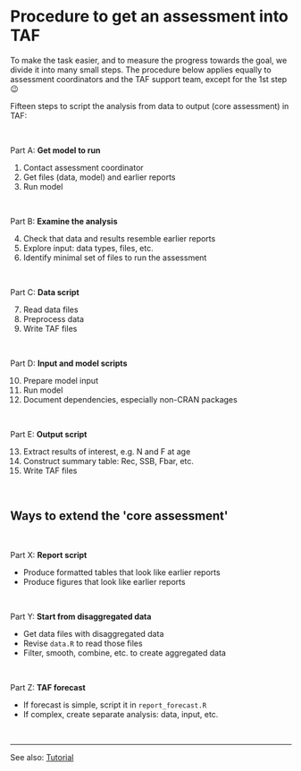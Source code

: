 # Procedure to get an assessment into TAF

To make the task easier, and to measure the progress towards the goal, we divide
it into many small steps. The procedure below applies equally to assessment
coordinators and the TAF support team, except for the 1st step :wink:

Fifteen steps to script the analysis from data to output (core assessment) in
TAF:

<br>

Part A: **Get model to run**

1. Contact assessment coordinator
2. Get files (data, model) and earlier reports
3. Run model

<br>

Part B: **Examine the analysis**

4. Check that data and results resemble earlier reports
5. Explore input: data types, files, etc.
6. Identify minimal set of files to run the assessment

<br>

Part C: **Data script**

7. Read data files
8. Preprocess data
9. Write TAF files

<br>

Part D: **Input and model scripts**

10. Prepare model input
11. Run model
12. Document dependencies, especially non-CRAN packages

<br>

Part E: **Output script**

13. Extract results of interest, e.g. N and F at age
14. Construct summary table: Rec, SSB, Fbar, etc.
15. Write TAF files

<br>

## Ways to extend the 'core assessment'

<br>

Part X: **Report script**

- Produce formatted tables that look like earlier reports
- Produce figures that look like earlier reports

<br>

Part Y: **Start from disaggregated data**

- Get data files with disaggregated data
- Revise `data.R` to read those files
- Filter, smooth, combine, etc. to create aggregated data

<br>

Part Z: **TAF forecast**

- If forecast is simple, script it in `report_forecast.R`
- If complex, create separate analysis: data, input, etc.

<br>

<hr>

See also:
[Tutorial](https://github.com/ices-taf/doc/blob/master/tutorial-1/README.md)
